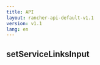 ```yaml
---
title: API
layout: rancher-api-default-v1.1
version: v1.1
lang: en
---
```


## setServiceLinksInput





